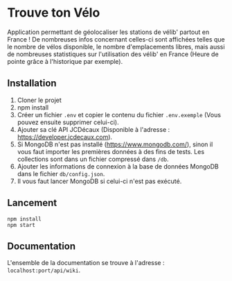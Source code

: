 # Trouve ton Vélo

Application permettant de géolocaliser les stations de vélib' partout en France ! De nombreuses infos concernant celles-ci sont affichées telles que le nombre de vélos disponible, le nombre d'emplacements libres, mais aussi de nombreuses statistiques sur l'utilisation des vélib' en France (Heure de pointe grâce à l'historique par exemple).

## Installation
1. Cloner le projet
2. npm install
3. Créer un fichier `.env` et copier le contenu du fichier `.env.exemple` (Vous pouvez ensuite supprimer celui-ci).
4. Ajouter sa clé API JCDécaux (Disponible à l'adresse : https://developer.jcdecaux.com).
5. Si MongoDB n'est pas installé (https://www.mongodb.com/), sinon il vous faut importer les premières données à des fins de tests. Les collections sont dans un fichier compressé dans `/db`.
6. Ajouter les informations de connexion à la base de données MongoDB dans le fichier `db/config.json`.
7. Il vous faut lancer MongoDB si celui-ci n'est pas exécuté.

## Lancement
```
npm install
npm start
```

## Documentation
L'ensemble de la documentation se trouve à l'adresse : `localhost:port/api/wiki`.